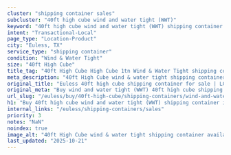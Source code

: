 ```yaml
---
cluster: "shipping container sales"
subcluster: "40ft high cube wind and water tight (WWT)"
keyword: "40ft high cube wind and water tight (WWT) shipping container for sale Euless, TX"
intent: "Transactional-Local"
page_type: "Location-Product"
city: "Euless, TX"
service_type: "shipping container"
condition: "Wind & Water Tight"
size: "40ft High Cube"
title_tag: "40ft High Cube High Cube 1tn Wind & Water Tight shipping container Sales in Euless | LC Container"
meta_description: "40ft High Cube wind & water tight shipping container sales in Euless. High cube containers with extra height. Fast delivery, competitive pricing. Serving shipping containers area. Quote ID: FYQ. Call (214) 524-4168 for your free quote today."
original_title: "Euless 40ft high cube shipping container for sale | LC"
original_meta: "Buy wind and water tight (WWT) 40ft high cube shipping container sale with local delivery in Euless, TX. LC Container — local Since 2003. Request a fast quote today."
url_slug: "/euless/buy/40ft-high-cube/shipping-containers/wind-and-water-tight-wwt"
h1: "Buy 40ft high cube wind and water tight (WWT) shipping container in Euless"
internal_links: "/euless/shipping-containers/sales"
priority: 3
notes: "NaN"
noindex: true
image_alt: "40ft High Cube wind & water tight shipping container available for delivery in Euless"
last_updated: "2025-10-21"
---
```


<!-- TODO: Add unique city/inventory copy, images, and internal links here. -->
